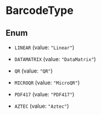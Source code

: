 

# BarcodeType

## Enum


* `LINEAR` (value: `"Linear"`)

* `DATAMATRIX` (value: `"DataMatrix"`)

* `QR` (value: `"QR"`)

* `MICROQR` (value: `"MicroQR"`)

* `PDF417` (value: `"PDF417"`)

* `AZTEC` (value: `"Aztec"`)



